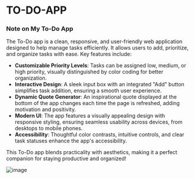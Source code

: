 # TO-DO-APP
### Note on My To-Do App  

The To-Do app is a clean, responsive, and user-friendly web application designed to help manage tasks efficiently. It allows users to add, prioritize, and organize tasks with ease. Key features include:  

- **Customizable Priority Levels**: Tasks can be assigned low, medium, or high priority, visually distinguished by color coding for better organization.  
- **Interactive Design**: A sleek input box with an integrated "Add" button simplifies task addition, ensuring a smooth user experience.  
- **Dynamic Quote Generator**: An inspirational quote displayed at the bottom of the app changes each time the page is refreshed, adding motivation and positivity.  
- **Modern UI**: The app features a visually appealing design with responsive styling, ensuring seamless usability across devices, from desktops to mobile phones.  
- **Accessibility**: Thoughtful color contrasts, intuitive controls, and clear task statuses enhance the app's accessibility.  

This To-Do app blends practicality with aesthetics, making it a perfect companion for staying productive and organized!

![image](https://github.com/user-attachments/assets/8c338856-875d-4c34-bfc5-bd3ecbafcfb0)

